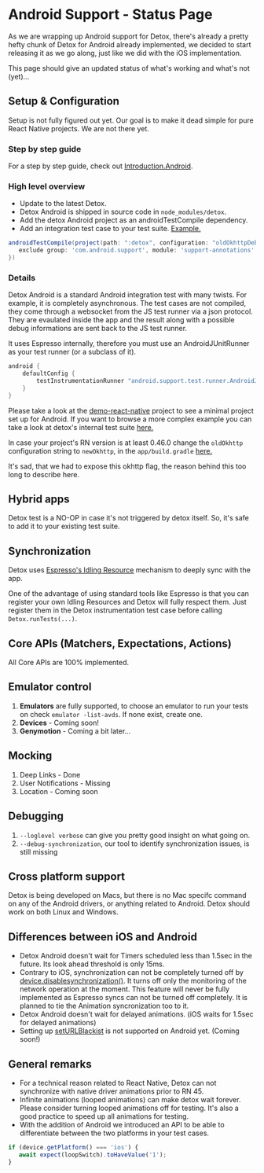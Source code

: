# Android Support - Status Page

As we are wrapping up Android support for Detox, there's already a pretty hefty chunk of Detox for Android already implemented, we decided to start releasing it as we go along, just like we did with the iOS implementation.

This page should give an updated status of what's working and what's not (yet)...

## Setup & Configuration
Setup is not fully figured out yet. Our goal is to make it dead simple for pure React Native projects. We are not there yet.

### Step by step guide

For a step by step guide, check out [Introduction.Android](Introduction.Android.md).

### High level overview
- Update to the latest Detox.
- Detox Android is shipped in source code in `node_modules/detox`.
- Add the detox Android project as an androidTestCompile dependency.
- Add an integration test case to your test suite. [Example.](../examples/demo-react-native/android/app/src/androidTest/java/com/example/DetoxTest.java)

```gradle
androidTestCompile(project(path: ":detox", configuration: "oldOkhttpDebug"), {
   exclude group: 'com.android.support', module: 'support-annotations'
})
```

### Details

Detox Android is a standard Android integration test with many twists. For example, it is completely asynchronous. The test cases are not compiled, they come through a websocket from the JS test runner via a json protocol. They are evaulated inside the app and the result along with a possible debug informations are sent back to the JS test runner.

It uses Espresso internally, therefore you must use an AndroidJUnitRunner as your test runner (or a subclass of it).

```gradle
android {
    defaultConfig {
        testInstrumentationRunner "android.support.test.runner.AndroidJUnitRunner"
    }
}
```

Please take a look at the [demo-react-native](../examples/demo-react-native) project to see a minimal project set up for Android. If you want to browse a more complex example you can take a look at detox's internal test suite [here.](https://github.com/wix/detox/tree/master/detox/test/e2e)

In case your project's RN version is at least 0.46.0 change the `oldOkhttp` configuration string to `newOkhttp`, in the `app/build.gradle` [here.](../examples/demo-react-native/android/app/build.gradle#L65)

It's sad, that we had to expose this okhttp flag, the reason behind this too long to describe here.

## Hybrid apps

Detox test is a NO-OP in case it's not triggered by detox itself. So, it's safe to add it to your existing test suite.

## Synchronization
Detox uses [Espresso's Idling Resource](https://developer.android.com/training/testing/espresso/idling-resource.html) mechanism to deeply sync with the app.

One of the advantage of using standard tools like Espresso is that you can register your own Idling Resources and Detox will fully respect them. Just register them in the Detox instrumentation test case before calling `Detox.runTests(...)`.

## Core APIs (Matchers, Expectations, Actions)
All Core APIs are 100% implemented.

## Emulator control
1. **Emulators** are fully supported, to choose an emulator to run your tests on check `emulator -list-avds`. If none exist, create one.
2. **Devices** - Coming soon!
3. **Genymotion** -  Coming a bit later...

## Mocking
1. Deep Links - Done
2. User Notifications - Missing
3. Location - Coming soon

## Debugging
1. `--loglevel verbose` can give you pretty good insight on what going on.
2. `--debug-synchronization`, our tool to identify synchronization issues, is still missing

## Cross platform support
Detox is being developed on Macs, but there is no Mac specifc command on any of the Android drivers, or anything related to Android. Detox should work on both Linux and Windows.

## Differences between iOS and Android
- Detox Android doesn't wait for Timers scheduled less than 1.5sec in the future. Its look ahead threshold is only 15ms.
- Contrary to iOS, synchronization can not be completely turned off by [device.disablesynchronization()](https://github.com/wix/detox/blob/master/docs/APIRef.DeviceObjectAPI.md#devicedisablesynchronization). It turns off only the monitoring of the network operation at the moment. This feature will never be fully implemented as Espresso syncs can not be turned off completely. It is planned to tie the Animation syncronization too to it.
- Detox Android doesn't wait for delayed animations. (iOS waits for 1.5sec for delayed animations)
- Setting up [setURLBlackist](https://github.com/wix/detox/blob/master/docs/APIRef.DeviceObjectAPI.md#deviceseturlblacklisturls) is not supported on Android yet. (Coming soon!)

## General remarks
- For a technical reason related to React Native, Detox can not synchronize with native driver animations prior to RN 45.
- Infinite animations (looped animations) can make detox wait forever. Please consider turning looped animations off for testing. It's also a good practice to speed up all animations for testing.
- With the addition of Android we introduced an API to be able to differentiate between the two platforms in your test cases.

```js
if (device.getPlatform() === 'ios') {
   await expect(loopSwitch).toHaveValue('1');
}
```
